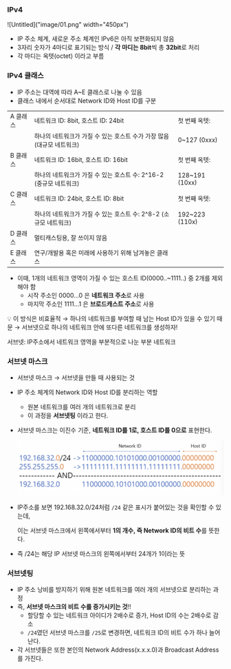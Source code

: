 ### IPv4
![Untitled]("image/01.png" width="450px")

- IP 주소 체계, 새로운 주소 체계인 IPv6은 아직 보편화되지 않음
- 3자리 숫자가 4마디로 표기되는 방식 / **각 마디는 8bit**씩 총 **32bit**로 처리
- 각 마디는 옥텟(octet) 이라고 부름

### IPv4 클래스

- IP 주소는 대역에 따라 A~E 클래스로 나눌 수 있음
- 클래스 내에서 순서대로 Network ID와 Host ID를 구분

|       |                                            |                |
|-------|--------------------------------------------|----------------|
| A 클래스 | 네트워크 ID: 8bit, 호스트 ID: 24bit               | 첫 번째 옥텟:       |
|       | 하나의 네트워크가 가질 수 있는 호스트 수가 가장 많음 (대규모 네트워크)  | 0~127 (0xxx)   |
| B 클래스 | 네트워크 ID: 16bit, 호스트 ID: 16bit              | 첫 번째 옥텟:       |
|       | 하나의 네트워크가 가질 수 있는 호스트 수: 2^16-2 (중규모 네트워크) | 128~191 (10xx) |
| C 클래스 | 네트워크 ID: 24bit, 호스트 ID: 8bit               | 첫 번째 옥텟:       |
|       | 하나의 네트워크가 가질 수 있는 호스트 수: 2^8-2 (소규모 네트워크)  | 192~223 (110x) |
| D 클래스 | 멀티캐스팅용, 잘 쓰이지 않음                           |                |
| E 클래스 | 연구/개발용 혹은 미래에 사용하기 위해 남겨놓은 클래스             |                |


- 이때, 1개의 네트워크 영역이 가질 수 있는 호스트 ID(0000..~1111..) 중 2개를 제외해야 함
    - 시작 주소인 0000…0 은 **네트워크 주소**로 사용
    - 마지막 주소인 1111…1 은 **브로드캐스트 주소**로 사용

<aside>
💡 이 방식은 비효율적 → 하나의 네트워크를 부여할 때 남는 Host ID가 있을 수 있기 때문
→ 서브넷으로 하나의 네트워크 안에 또다른 네트워크를 생성하자!

서브넷: IP주소에서 네트워크 영역을 부분적으로 나눈 부분 네트워크

</aside>

### 서브넷 마스크

- 서브넷 마스크 → 서브넷을 만들 때 사용되는 것
- IP 주소 체계의 Network ID와 Host ID를 분리하는 역할
    - 원본 네트워크를 여러 개의 네트워크로 분리
    - 이 과정을 **서브넷팅** 이라고 한다.
- 서브넷 마스크는 이진수 기준, **네트워크 ID를 1로, 호스트 ID를 0으로** 표현한다.
    
    ![Untitled](image/02.png)
    

- IP주소를 보면 192.168.32.0/24처럼 `/24` 같은 표시가 붙어있는 것을 확인할 수 있는데,
    
    이는 서브넷 마스크에서 왼쪽에서부터 **1의 개수, 즉 Network ID의 비트 수**를 뜻한다.
    
- 즉 /24는 해당 IP 서브넷 마스크의 왼쪽에서부터 24개가 1이라는 뜻

### 서브넷팅

- IP 주소 낭비를 방지하기 위해 원본 네트워크를 여러 개의 서브넷으로 분리하는 과정
- 즉, **서브넷 마스크의 비트 수를 증가시키는 것**!!
    - 할당할 수 있는 네트워크 아이디가 2배수로 증가, Host ID의 수는 2배수로 감소
    - `/24`였던 서브넷 마스크를 `/25`로 변경하면, 네트워크 ID의 비트 수가 하나 늘어난다.
- 각 서브넷들은 또한 본인의 Network Address(x.x.x.0)과 Broadcast Address를 가진다.
